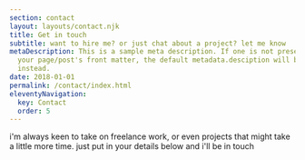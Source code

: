 ```yaml
---
section: contact
layout: layouts/contact.njk
title: Get in touch
subtitle: want to hire me? or just chat about a project? let me know
metaDescription: This is a sample meta description. If one is not present in
  your page/post's front matter, the default metadata.desciption will be used
  instead.
date: 2018-01-01
permalink: /contact/index.html
eleventyNavigation:
  key: Contact
  order: 5
---
```

i'm always keen to take on freelance work, or even projects that might take a little more time. just put in your details below and i'll be in touch